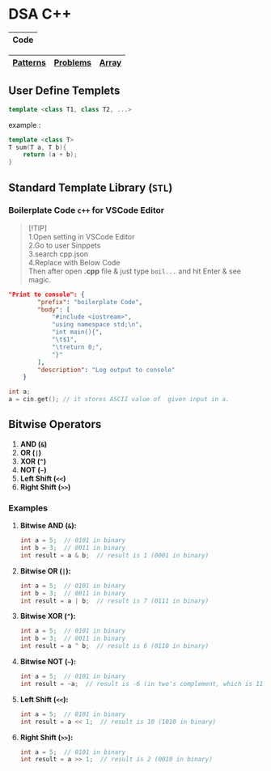 # DSA C++ 

|**Code**|
|--------|

|[Patterns](/patterns.cpp)|[Problems](/Problems/)|[Array](/Array/)|
|-------------------------|----------------------|----------------|


## User Define Templets

```cpp
template <class T1, class T2, ...>
```

example :

```cpp
template <class T>
T sum(T a, T b){
    return (a + b);
}
```

## Standard Template Library (` STL `)














### Boilerplate Code `c++` for VSCode Editor

> [!TIP]\
> 1.Open setting in VSCode Editor\
> 2.Go to user Sinppets\
> 3.search cpp.json\
> 4.Replace with Below Code\
> Then after open **.cpp** file & just type `boil...` and hit Enter & see magic.

```json
"Print to console": {
		"prefix": "boilerplate Code",
		"body": [
			"#include <iostream>",
			"using namespace std;\n",
			"int main(){",
			"\t$1",
			"\treturn 0;",
			"}"
		],
		"description": "Log output to console"
	}
```

```cpp
int a;
a = cin.get(); // it stores ASCII value of  given input in a.
```
## Bitwise Operators

1. **AND (` & `)**
2. **OR (` | `)**
3. **XOR (` ^ `)**
4. **NOT (` ~ `)**
5. **Left Shift (` << `)**
6. **Right Shift (` >> `)**

### Examples

1. **Bitwise AND (`&`):**

   ```cpp
   int a = 5;  // 0101 in binary
   int b = 3;  // 0011 in binary
   int result = a & b;  // result is 1 (0001 in binary)
   ```

2. **Bitwise OR (`|`):**

   ```cpp
   int a = 5;  // 0101 in binary
   int b = 3;  // 0011 in binary
   int result = a | b;  // result is 7 (0111 in binary)
   ```

3. **Bitwise XOR (`^`):**

   ```cpp
   int a = 5;  // 0101 in binary
   int b = 3;  // 0011 in binary
   int result = a ^ b;  // result is 6 (0110 in binary)
   ```

4. **Bitwise NOT (`~`):**

   ```cpp
   int a = 5;  // 0101 in binary
   int result = ~a;  // result is -6 (in two's complement, which is 1111...1010 in binary)
   ```

5. **Left Shift (`<<`):**

   ```cpp
   int a = 5;  // 0101 in binary
   int result = a << 1;  // result is 10 (1010 in binary)
   ```

6. **Right Shift (`>>`):**

   ```cpp
   int a = 5;  // 0101 in binary
   int result = a >> 1;  // result is 2 (0010 in binary)
   ```
